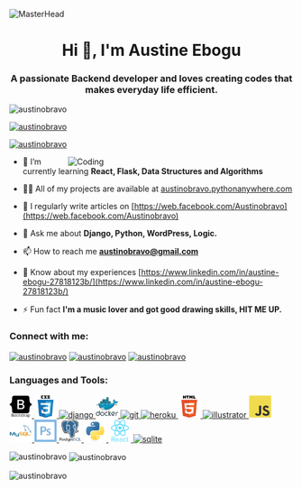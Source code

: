 ![MasterHead](https://thumbs.dreamstime.com/b/backend-app-developer-horizontal-vector-banner-concept-programming-languages-software-engineering-coding-development-program-177588294.jpg)
<h1 align="center">Hi 👋, I'm Austine Ebogu</h1>
<h3 align="center">A passionate Backend developer and loves creating codes that makes everyday life efficient.</h3>


<p align="left"> <img src="https://komarev.com/ghpvc/?username=austinobravo&label=Profile%20views&color=0e75b6&style=flat" alt="austinobravo" /> </p>

<p align="left"> <a href="https://github.com/ryo-ma/github-profile-trophy"><img src="https://github-profile-trophy.vercel.app/?username=austinobravo" alt="austinobravo" /></a> </p>

<p align="left"> <a href="https://twitter.com/austinobravo" target="blank"><img src="https://img.shields.io/twitter/follow/austinobravo?logo=twitter&style=for-the-badge" alt="austinobravo" /></a> </p>

<img align="right" alt="Coding" width="400" src="https://media.istockphoto.com/id/1133604495/photo/hacker-dark-face-using-laptop.jpg?s=612x612&w=0&k=20&c=sDzILzet4nFoqXeGc6TwzYrQRZ1WVbioPImZP4OEYL0=">

- 🌱 I’m currently learning **React, Flask, Data Structures and Algorithms**

- 👨‍💻 All of my projects are available at [austinobravo.pythonanywhere.com](austinobravo.pythonanywhere.com)

- 📝 I regularly write articles on [https://web.facebook.com/Austinobravo](https://web.facebook.com/Austinobravo)

- 💬 Ask me about **Django, Python, WordPress, Logic.**

- 📫 How to reach me **austinobravo@gmail.com**

- 📄 Know about my experiences [https://www.linkedin.com/in/austine-ebogu-27818123b/](https://www.linkedin.com/in/austine-ebogu-27818123b/)

- ⚡ Fun fact **I'm a music lover and got good drawing skills, HIT ME UP.**

<h3 align="left">Connect with me:</h3>
<p align="left">
<a href="https://twitter.com/austinobravo" target="blank"><img align="center" src="https://raw.githubusercontent.com/rahuldkjain/github-profile-readme-generator/master/src/images/icons/Social/twitter.svg" alt="austinobravo" height="30" width="40" /></a>
<a href="https://fb.com/austinobravo" target="blank"><img align="center" src="https://raw.githubusercontent.com/rahuldkjain/github-profile-readme-generator/master/src/images/icons/Social/facebook.svg" alt="austinobravo" height="30" width="40" /></a>
<a href="https://instagram.com/austinobravo" target="blank"><img align="center" src="https://raw.githubusercontent.com/rahuldkjain/github-profile-readme-generator/master/src/images/icons/Social/instagram.svg" alt="austinobravo" height="30" width="40" /></a>
</p>

<h3 align="left">Languages and Tools:</h3>
<p align="left"> <a href="https://getbootstrap.com" target="_blank" rel="noreferrer"> <img src="https://raw.githubusercontent.com/devicons/devicon/master/icons/bootstrap/bootstrap-plain-wordmark.svg" alt="bootstrap" width="40" height="40"/> </a> <a href="https://www.w3schools.com/css/" target="_blank" rel="noreferrer"> <img src="https://raw.githubusercontent.com/devicons/devicon/master/icons/css3/css3-original-wordmark.svg" alt="css3" width="40" height="40"/> </a> <a href="https://www.djangoproject.com/" target="_blank" rel="noreferrer"> <img src="https://cdn.worldvectorlogo.com/logos/django.svg" alt="django" width="40" height="40"/> </a> <a href="https://www.docker.com/" target="_blank" rel="noreferrer"> <img src="https://raw.githubusercontent.com/devicons/devicon/master/icons/docker/docker-original-wordmark.svg" alt="docker" width="40" height="40"/> </a> <a href="https://git-scm.com/" target="_blank" rel="noreferrer"> <img src="https://www.vectorlogo.zone/logos/git-scm/git-scm-icon.svg" alt="git" width="40" height="40"/> </a> <a href="https://heroku.com" target="_blank" rel="noreferrer"> <img src="https://www.vectorlogo.zone/logos/heroku/heroku-icon.svg" alt="heroku" width="40" height="40"/> </a> <a href="https://www.w3.org/html/" target="_blank" rel="noreferrer"> <img src="https://raw.githubusercontent.com/devicons/devicon/master/icons/html5/html5-original-wordmark.svg" alt="html5" width="40" height="40"/> </a> <a href="https://www.adobe.com/in/products/illustrator.html" target="_blank" rel="noreferrer"> <img src="https://www.vectorlogo.zone/logos/adobe_illustrator/adobe_illustrator-icon.svg" alt="illustrator" width="40" height="40"/> </a> <a href="https://developer.mozilla.org/en-US/docs/Web/JavaScript" target="_blank" rel="noreferrer"> <img src="https://raw.githubusercontent.com/devicons/devicon/master/icons/javascript/javascript-original.svg" alt="javascript" width="40" height="40"/> </a> <a href="https://www.mysql.com/" target="_blank" rel="noreferrer"> <img src="https://raw.githubusercontent.com/devicons/devicon/master/icons/mysql/mysql-original-wordmark.svg" alt="mysql" width="40" height="40"/> </a> <a href="https://www.photoshop.com/en" target="_blank" rel="noreferrer"> <img src="https://raw.githubusercontent.com/devicons/devicon/master/icons/photoshop/photoshop-line.svg" alt="photoshop" width="40" height="40"/> </a> <a href="https://www.postgresql.org" target="_blank" rel="noreferrer"> <img src="https://raw.githubusercontent.com/devicons/devicon/master/icons/postgresql/postgresql-original-wordmark.svg" alt="postgresql" width="40" height="40"/> </a> <a href="https://www.python.org" target="_blank" rel="noreferrer"> <img src="https://raw.githubusercontent.com/devicons/devicon/master/icons/python/python-original.svg" alt="python" width="40" height="40"/> </a> <a href="https://reactjs.org/" target="_blank" rel="noreferrer"> <img src="https://raw.githubusercontent.com/devicons/devicon/master/icons/react/react-original-wordmark.svg" alt="react" width="40" height="40"/> </a> <a href="https://www.sqlite.org/" target="_blank" rel="noreferrer"> <img src="https://www.vectorlogo.zone/logos/sqlite/sqlite-icon.svg" alt="sqlite" width="40" height="40"/> </a> </p>

<p><img align="left" src="https://github-readme-stats.vercel.app/api/top-langs?username=austinobravo&show_icons=true&locale=en&layout=compact" alt="austinobravo" /></p>

<p>&nbsp;<img align="center" src="https://github-readme-stats.vercel.app/api?username=austinobravo&show_icons=true&locale=en" alt="austinobravo" /></p>

<p><img align="center" src="https://github-readme-streak-stats.herokuapp.com/?user=austinobravo&" alt="austinobravo" /></p>
